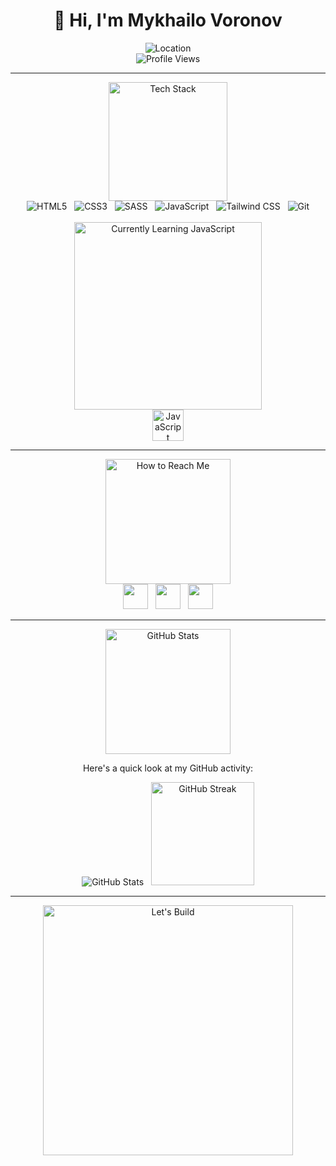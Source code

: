 <div align="center">
  <h1>👋 Hi, I'm Mykhailo Voronov</h1>
  <img src="https://img.shields.io/badge/🌍-Ukraine%20%7C%20Now%20in%20Prague-21262d?style=for-the-badge&logo=earth" alt="Location">
  <br>
  <img src="https://komarev.com/ghpvc/?username=Melorenzz&label=Profile%20Views&color=0e75b6&style=for-the-badge" alt="Profile Views"/>
</div>

---

<div align="center">
  <img src="https://img.shields.io/badge/🛠️-My%20Tech%20Stack-21262d?style=for-the-badge&logo=tools" width='190px' alt="Tech Stack">
</div>

<div align="center">
  <img src="https://img.shields.io/badge/HTML5-21262d?style=for-the-badge&logo=html5" alt="HTML5"> &nbsp; 
  <img src="https://img.shields.io/badge/CSS3-21262d?style=for-the-badge&logo=css3" alt="CSS3"> &nbsp;
  <img src="https://img.shields.io/badge/SASS-21262d?style=for-the-badge&logo=sass" alt="SASS"> &nbsp;
  <img src="https://img.shields.io/badge/JavaScript-21262d?style=for-the-badge&logo=javascript" alt="JavaScript"> &nbsp;
  <img src="https://img.shields.io/badge/Tailwind%20CSS-21262d?style=for-the-badge&logo=tailwindcss" alt="Tailwind CSS"> &nbsp;
  <img src="https://img.shields.io/badge/Git-21262d?style=for-the-badge&logo=git" alt="Git">
</div>

<br>

<div align="center">
  <img src="https://img.shields.io/badge/Currently%20Learning-JavaScript-21262d?style=for-the-badge&logo=javascript" width='300px' alt="Currently Learning JavaScript"> <br>
  <img src="https://img.icons8.com/color/48/000000/javascript.png" alt="JavaScript" width="50" height="50">
</div>

---

<div align="center">
  <img src="https://img.shields.io/badge/📫-How%20to%20Reach%20Me-21262d?style=for-the-badge&logo=envelope" width='200px' alt="How to Reach Me">
</div>

<div align="center">
  <a href="#"><img src='https://static.vecteezy.com/system/resources/previews/016/716/470/non_2x/linkedin-icon-free-png.png' width='40' height='40'></a> &nbsp;
  <a href="https://instagram.com/melorenz_"><img src='https://upload.wikimedia.org/wikipedia/commons/thumb/a/a5/Instagram_icon.png/600px-Instagram_icon.png' width='40' height='40'></a> &nbsp;
  <a href="mailto:gomisha552@gmail.com"><img src='https://cdn-icons-png.flaticon.com/512/281/281769.png' width='40' height='40'></a>
</div>

---

<div align="center">
  <img src="https://img.shields.io/badge/📈-GitHub%20Stats-21262d?style=for-the-badge&logo=github" width='200px' alt="GitHub Stats">
</div>

<div align="center">
  <p>Here's a quick look at my GitHub activity:</p>
  <img src="https://github-readme-stats.vercel.app/api?username=Melorenzz&show_icons=true&hide_title=true&count_private=true&hide_border=true&theme=dark" alt="GitHub Stats"> &nbsp;
  <img src="https://github-readme-streak-stats.herokuapp.com/?user=Melorenzz&hide_border=true&theme=dark" height='165' alt="GitHub Streak">
</div>

---

<div align="center">
  <img src="https://img.shields.io/badge/Let's%20Build%20Something%20Awesome-Together!-21262d?style=for-the-badge&logo=rocket" width='400px' alt="Let's Build">
</div>
